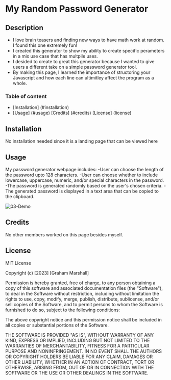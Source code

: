 # My Random Password Generator

## Description

- I love brain teasers and finding new ways to have math work at random. I found this one extremely fun!
- I created this generator to show my ability to create specific perameters in a mix use case that has multpile uses.
- I desided to create to great this generator because I wanted to give users a different take on a simple password generator tool.
- By making this page, I learned the importance of structoring your Javascript and how each line can ultimitley affect the program as a whole.


### Table of content 

- [Installation] (#installation)
- [Usage] (#usage)
[Credits] (#credits)
[License] (license)

## Installation

No installation needed since it is a landing page that can be viewed here 

## Usage
My password generator webpage includes:
-User can choose the length of the password upto 128 characters.
-User can choose whether to include lowercase, uppercase, numeric, and/or special characters in the password.
-The password is generated randomly based on the user's chosen criteria.
-The generated password is displayed in a text area that can be copied to the clipboard. 

![03-Demo](https://user-images.githubusercontent.com/122425742/225055080-946c6ef2-fe82-42ee-b574-6bba8de70ed0.png)




## Credits

No other members worked on this page besides myself.

## License

MIT License

Copyright (c) [2023] [Graham Marshall]

Permission is hereby granted, free of charge, to any person obtaining a copy
of this software and associated documentation files (the "Software"), to deal
in the Software without restriction, including without limitation the rights
to use, copy, modify, merge, publish, distribute, sublicense, and/or sell
copies of the Software, and to permit persons to whom the Software is
furnished to do so, subject to the following conditions:

The above copyright notice and this permission notice shall be included in all
copies or substantial portions of the Software.

THE SOFTWARE IS PROVIDED "AS IS", WITHOUT WARRANTY OF ANY KIND, EXPRESS OR
IMPLIED, INCLUDING BUT NOT LIMITED TO THE WARRANTIES OF MERCHANTABILITY,
FITNESS FOR A PARTICULAR PURPOSE AND NONINFRINGEMENT. IN NO EVENT SHALL THE
AUTHORS OR COPYRIGHT HOLDERS BE LIABLE FOR ANY CLAIM, DAMAGES OR OTHER
LIABILITY, WHETHER IN AN ACTION OF CONTRACT, TORT OR OTHERWISE, ARISING FROM,
OUT OF OR IN CONNECTION WITH THE SOFTWARE OR THE USE OR OTHER DEALINGS IN THE
SOFTWARE.

